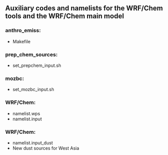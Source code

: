 ## Auxiliary codes and namelists for the WRF/Chem tools and the WRF/Chem main model

### anthro_emiss:
- Makefile

### prep_chem_sources:
- set_prepchem_input.sh

### mozbc:
- set_mozbc_input.sh

### WRF/Chem:
- namelist.wps
- namelist.input

### WRF/Chem:
- namelist.input_dust
- New dust sources for West Asia
